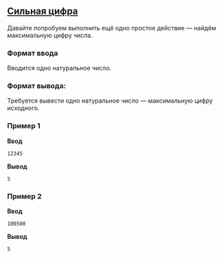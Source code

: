 ## [Сильная цифра](../../../solutions/2.3/23_l.py)

Давайте попробуем выполнить ещё одно простое действие — найдём максимальную цифру числа.

### Формат ввода

Вводится одно натуральное число.

### Формат вывода:

Требуется вывести одно натуральное число — максимальную цифру исходного.

### Пример 1

**Ввод**
```plaintext
12345
```

**Вывод**
```plaintext
5
```

### Пример 2

**Ввод**
```plaintext
100500
```

**Вывод**
```plaintext
5
```